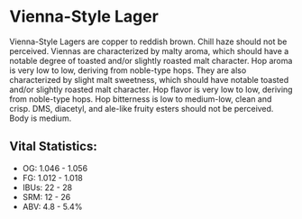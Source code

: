 # Vienna-Style Lager

Vienna-Style Lagers are copper to reddish brown. Chill haze should not be perceived. Viennas are characterized by malty aroma, which should have a notable degree of toasted and/or slightly roasted malt character. Hop aroma is very low to low, deriving from noble-type hops. They are also characterized by slight malt sweetness, which should have notable toasted and/or slightly roasted malt character. Hop flavor is very low to low, deriving from noble-type hops. Hop bitterness is low to medium-low, clean and crisp. DMS, diacetyl, and ale-like fruity esters should not be perceived. Body is medium.

## Vital Statistics:

- OG: 1.046 - 1.056
- FG: 1.012 - 1.018
- IBUs: 22 - 28
- SRM: 12 - 26
- ABV: 4.8 - 5.4%